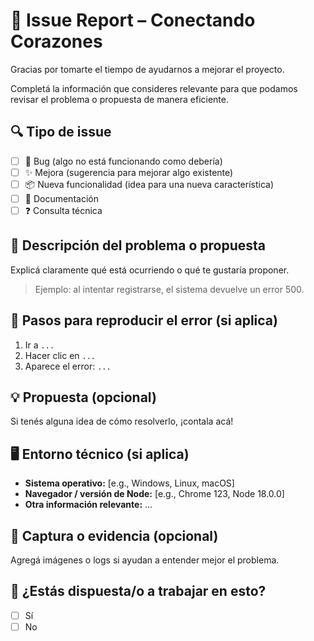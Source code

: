 # 🐞 Issue Report – Conectando Corazones

Gracias por tomarte el tiempo de ayudarnos a mejorar el proyecto.

Completá la información que consideres relevante para que podamos revisar el problema o propuesta de manera eficiente.

## 🔍 Tipo de issue

- [ ] 🐛 Bug (algo no está funcionando como debería)
- [ ] ✨ Mejora (sugerencia para mejorar algo existente)
- [ ] 📦 Nueva funcionalidad (idea para una nueva característica)
- [ ] 📝 Documentación
- [ ] ❓ Consulta técnica

## 📄 Descripción del problema o propuesta

Explicá claramente qué está ocurriendo o qué te gustaría proponer.

> Ejemplo: al intentar registrarse, el sistema devuelve un error 500.

## 🧪 Pasos para reproducir el error (si aplica)

1. Ir a `...`
2. Hacer clic en `...`  
3. Aparece el error: `...`

## 💡 Propuesta (opcional)

Si tenés alguna idea de cómo resolverlo, ¡contala acá!

## 🖥️ Entorno técnico (si aplica)

- **Sistema operativo:** [e.g., Windows, Linux, macOS]
- **Navegador / versión de Node:** [e.g., Chrome 123, Node 18.0.0]
- **Otra información relevante:** ...

## 📸 Captura o evidencia (opcional)

Agregá imágenes o logs si ayudan a entender mejor el problema.

## 🤝 ¿Estás dispuesta/o a trabajar en esto?

- [ ] Sí
- [ ] No
